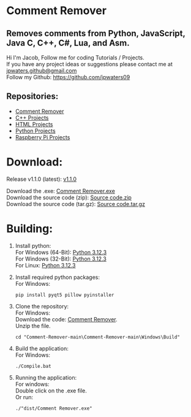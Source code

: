 # Comment Remover
Removes comments from Python, JavaScript, Java C, C++, C#, Lua, and Asm.
---
Hi I'm Jacob,
Follow me for coding Tutorials / Projects.\
If you have any project ideas or suggestions please contact me at jpwaters.github@gmail.com \
Follow my Github: https://github.com/jpwaters09

## Repositories:
- [Comment Remover](https://github.com/Jpwaters09/Comment-Remover)
- [C++ Projects](https://github.com/Jpwaters09/CPP-Projects)
- [HTML Projects](https://github.com/Jpwaters09/HTML-Projects)
- [Python Projects](https://github.com/Jpwaters09/Python-Projects)
- [Raspberry Pi Projects](https://github.com/Jpwaters09/Raspberry-Pi-Projects)

# Download:

Release v1.1.0 (latest): [v1.1.0](https://github.com/Jpwaters09/Comment-Remover/releases/tag/v1.1.0)

Download the .exe: [Comment Remover.exe](https://github.com/Jpwaters09/Comment-Remover/releases/download/v1.0.0/Comment_Remover.exe) \
Download the source code (zip): [Source code.zip](https://github.com/Jpwaters09/Comment-Remover/archive/refs/tags/v1.0.0.zip) \
Download the source code (tar.gz): [Source code.tar.gz](https://github.com/Jpwaters09/Comment-Remover/archive/refs/tags/v1.0.0.tar.gz)

# Building:
1. Install python: \
   For Windows (64-Bit): [Python 3.12.3](https://www.python.org/ftp/python/3.12.3/python-3.12.3-amd64.exe) \
   For Windows (32-Bit): [Python 3.12.3](https://www.python.org/ftp/python/3.12.3/python-3.12.3.exe) \
   For Linux: [Python 3.12.3](https://www.python.org/ftp/python/3.12.3/Python-3.12.3.tgz)
   
2. Install required python packages: \
   For Windows:
   ```
   pip install pyqt5 pillow pyinstaller
   ```

4. Clone the repository: \
   For Windows: \
   Download the code: [Comment Remover](https://github.com/Jpwaters09/Comment-Remover/archive/refs/heads/main.zip). \
   Unzip the file. 
   ```batch
   cd "Comment-Remover-main\Comment-Remover-main\Windows\Build"
   ```

5. Build the application: \
   For Windows:
   ```batch
   ./Compile.bat
   ```

6. Running the application: \
   For windows: \
   Double click on the .exe file. \
   Or run:
   ```batch
   ./"dist/Comment Remover.exe"
   ```
